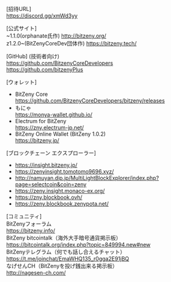 [招待URL]  
https://discord.gg/xmWd3yy  

[公式サイト]  
\~1.1.0(orphanate氏作) <http://bitzeny.org/>  
z1.2.0\~(BitZenyCoreDev団体作) <https://bitzeny.tech/>  

[GitHub] (技術者向け)  
<https://github.com/BitzenyCoreDevelopers>  
<https://github.com/bitzenyPlus>  

[ウォレット]
- BitZeny Core  
<https://github.com/BitzenyCoreDevelopers/bitzeny/releases>
- もにゃ  
<https://monya-wallet.github.io/>
- Electrum for BitZeny  
<https://zny.electrum-jp.net/>
- BitZeny Online Wallet (BitZeny 1.0.2)  
<https://bitzeny.jp/>

[ブロックチェーン エクスプローラー]  
- <https://insight.bitzeny.jp/>  
- <https://zenyinsight.tomotomo9696.xyz/>  
- <http://namuyan.dip.jp/MultiLightBlockExplorer/index.php?page=selectcoin&coin=zeny>  
- <https://zeny.insight.monaco-ex.org/>  
- <https://zny.blockbook.ovh/>
- <https://zeny.blockbook.zenypota.net/>

[コミュニティ]  
BitZenyフォーラム  
<https://bitzeny.info/>  
BitZeny bitcointalk（海外大手暗号通貨掲示板）  
<https://bitcointalk.org/index.php?topic=849994.new#new>  
BitZenyテレグラム（何でも話し合えるチャット）  
<https://t.me/joinchat/EmaWHQ135_r0gga2E91jBQ>  
なげせんCH（BitZenyを投げ銭出来る掲示板）  
<http://nagesen-ch.com/>  
